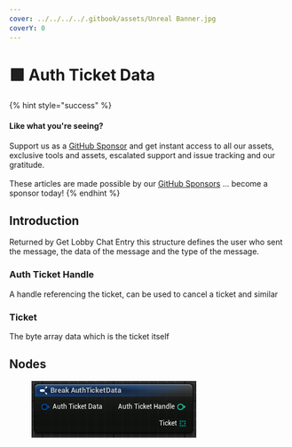 ```yaml
---
cover: ../../../../.gitbook/assets/Unreal Banner.jpg
coverY: 0
---
```


# 🟩 Auth Ticket Data

{% hint style="success" %}
#### Like what you're seeing?

Support us as a [GitHub Sponsor](../../../../become-a-sponsor/) and get instant access to all our assets, exclusive tools and assets, escalated support and issue tracking and our gratitude.\
\
These articles are made possible by our [GitHub Sponsors](../../../../become-a-sponsor/) ... become a sponsor today!
{% endhint %}

## Introduction

Returned by Get Lobby Chat Entry this structure defines the user who sent the message, the data of the message and the type of the message.

### Auth Ticket Handle

A handle referencing the ticket, can be used to cancel a ticket and similar

### Ticket

The byte array data which is the ticket itself

## Nodes

<figure><img src="../../../../.gitbook/assets/image (1) (1) (1) (1) (1) (1) (1) (1) (1) (1) (1) (1) (1) (1) (1) (1) (1) (1) (1) (1) (1) (1) (1) (1) (1).png" alt=""><figcaption></figcaption></figure>

